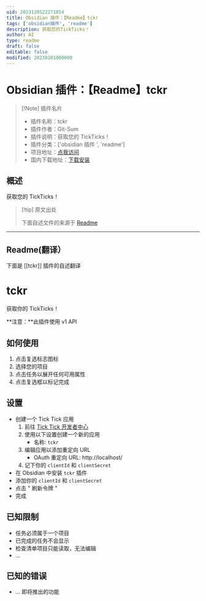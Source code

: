 ```yaml
---
uid: 2023120522271854
title: Obsidian 插件：【Readme】tckr
tags: ['obsidian插件', 'readme']
description: 获取您的TickTicks！
author: AI
type: readme
draft: false
editable: false
modified: 20230101000000
---
```


# Obsidian 插件：【Readme】tckr

> [!Note] 插件名片
> - 插件名称：tckr
> - 插件作者：Git-Sum
> - 插件说明：获取您的 TickTicks！
> - 插件分类：['obsidian 插件 ', 'readme']
> - 项目地址：[点我访问](https://github.com/Git-Sum/obsidian-tckr)
> - 国内下载地址：[下载安装](https://pkmer.cn/products/plugin/pluginMarket/?tckr)

## 概述

获取您的 TickTicks！

> [!tip] 原文出处
>
>下面自述文件的来源于 [Readme](https://ghproxy.net/https://raw.githubusercontent.com/Git-Sum/obsidian-tckr/master/README.md)
>

---

## Readme(翻译）

下面是 [[tckr]] 插件的自述翻译

# tckr

获取你的 TickTicks！

**注意：**此插件使用 v1 API

## 如何使用

1. 点击复选标志图标
2. 选择您的项目
3. 点击任务以展开任何可用属性
4. 点击复选框以标记完成

## 设置

- 创建一个 Tick Tick 应用
	1. 前往 [Tick Tick 开发者中心](https://developer.ticktick.com/manage)
	2. 使用以下设置创建一个新的应用
		- 名称: `tckr`
	3. 编辑应用以添加重定向 URL
		- OAuth 重定向 URL: http://localhost/
	4. 记下你的 `clientId` 和 `clientSecret`
- 在 Obsidian 中安装 `tckr` 插件
- 添加你的 `clientId` 和 `clientSecret`
- 点击 " 刷新令牌 "
- 完成

## 已知限制

- 任务必须属于一个项目
- 已完成的任务不会显示
- 检查清单项目只能读取，无法编辑
- ...

## 已知的错误

- ...
即将推出的功能



